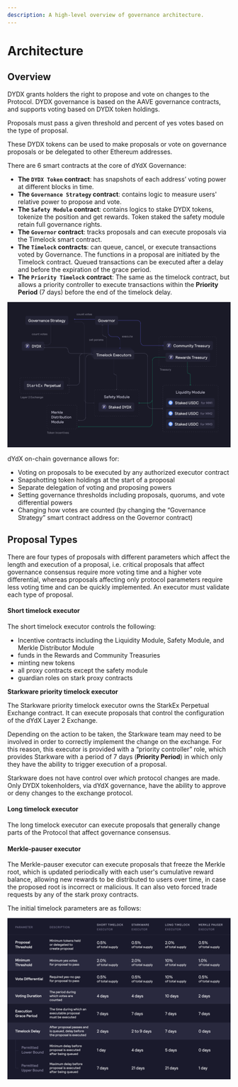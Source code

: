 ```yaml
---
description: A high-level overview of governance architecture.
---
```


# Architecture

## Overview

DYDX grants holders the right to propose and vote on changes to the Protocol. DYDX governance is based on the AAVE governance contracts, and supports voting based on DYDX token holdings.

Proposals must pass a given threshold and percent of yes votes based on the type of proposal.

These DYDX tokens can be used to make proposals or vote on governance proposals or be delegated to other Ethereum addresses.

There are 6 smart contracts at the core of dYdX Governance:

* **The `DYDX Token` contract**: has snapshots of each address’ voting power at different blocks in time.
* **The `Governance Strategy` contract**: contains logic to measure users' relative power to propose and vote.
* **The `Safety Module` contract**: contains logics to stake DYDX tokens, tokenize the position and get rewards. Token staked the safety module retain full governance rights.
* **The `Governor` contract**: tracks proposals and can execute proposals via the Timelock smart contract.
* **The `Timelock` contracts**: can queue, cancel, or execute transactions voted by Governance. The functions in a proposal are initiated by the Timelock contract. Queued transactions can be executed after a delay and before the expiration of the grace period.&#x20;
* **The `Priority Timelock` contract**: The same as the timelock contract, but allows a priority controller to execute transactions within the **Priority Period** (7 days) before the end of the timelock delay.&#x20;

![Smart contract architecture](<../.gitbook/assets/image (49).png>)

dYdX on-chain governance allows for:

* Voting on proposals to be executed by any authorized executor contract
* Snapshotting token holdings at the start of a proposal
* Separate delegation of voting and proposing powers
* Setting governance thresholds including proposals, quorums, and vote differential powers
* Changing how votes are counted (by changing the “Governance Strategy” smart contract address on the Governor contract)

## Proposal Types

There are four types of proposals with different parameters which affect the length and execution of a proposal, i.e. critical proposals that affect governance consensus require more voting time and a higher vote differential, whereas proposals affecting only protocol parameters require less voting time and can be quickly implemented. An executor must validate each type of proposal.

#### **Short timelock executor**

The short timelock executor controls the following:

* Incentive contracts including the Liquidity Module, Safety Module, and Merkle Distributor Module
* funds in the Rewards and Community Treasuries
* minting new tokens
* all proxy contracts except the safety module
* guardian roles on stark proxy contracts

**Starkware priority timelock executor**

The Starkware priority timelock executor owns the StarkEx Perpetual Exchange contract. It can execute proposals that control the configuration of the dYdX Layer 2 Exchange.

Depending on the action to be taken, the Starkware team may need to be involved in order to correctly implement the change on the exchange. For this reason, this executor is provided with a “priority controller” role, which provides Starkware with a period of 7 days (**Priority Period**) in which only they have the ability to trigger execution of a proposal.

Starkware does not have control over _which_ protocol changes are made. Only DYDX tokenholders, via dYdX governance, have the ability to approve or deny changes to the exchange protocol.

#### **Long timelock executor**

The long timelock executor can execute proposals that generally change parts of the Protocol that affect governance consensus.

#### **Merkle-pauser executor**

The Merkle-pauser executor can execute proposals that freeze the Merkle root, which is updated periodically with each user's cumulative reward balance, allowing new rewards to be distributed to users over time, in case the proposed root is incorrect or malicious. It can also veto forced trade requests by any of the stark proxy contracts.

The initial timelock parameters are as follows:

![Initial timelock parameters](<../.gitbook/assets/Initial Timelock Parameters.png>)

